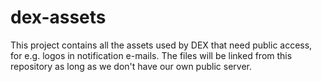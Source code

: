 # dex-assets
This project contains all the assets used by DEX that need public access, for e.g. logos in notification e-mails. The files will be linked from this repository as long as we don't have our own public server.
